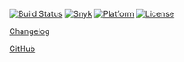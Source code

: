 [![Build Status](https://travis-ci.org/Skyscanner/backpack-react-native.svg?branch=master)](https://travis-ci.org/Skyscanner/backpack-react-native)
[![Snyk](https://snyk.io/test/github/skyscanner/backpack-react-native/badge.svg)](https://snyk.io/test/github/skyscanner/backpack-react-native)
[![Platform](https://img.shields.io/badge/platform-native-blue.svg)](https://github.com/Skyscanner/backpack-react-native)
[![License](https://img.shields.io/github/license/Skyscanner/backpack-react-native.svg)](https://github.com/Skyscanner/backpack-react-native/blob/master/LICENSE.txt)

[Changelog](https://github.com/Skyscanner/backpack-react-native/blob/master/CHANGELOG.md)

[GitHub](https://github.com/Skyscanner/backpack-react-native)